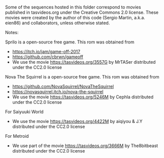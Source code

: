 Some of the sequences hosted in this folder correspond to movies published in tasvideos.org under the Creative Commons 2.0 license. These movies were created by the author of this code (Sergio Martin, a.k.a. eien86) and collaborators, unless otherwise stated. 

Notes:

Sprilo is a open-source free game. This rom was obtained from
 - https://itch.io/jam/game-off-2017
 - https://github.com/cbrwn/gameoff
 - We use the movie https://tasvideos.org/3557G by MrTASer distributed under the CC2.0 license

Nova The Squirrel is a open-source free game. This rom was obtained from
 - https://github.com/NovaSquirrel/NovaTheSquirrel
 - https://novasquirrel.itch.io/nova-the-squirrel
 - We use the movie https://tasvideos.org/5246M by Cephla distributed under the CC2.0 license

For Saiyuuki World
 - We use the movie https://tasvideos.org/4422M by aiqiyou & J.Y distributed under the CC2.0 license

 For Metroid
 - We use part of the movie https://tasvideos.org/3666M by The8bitbeast distributed under the CC2.0 license